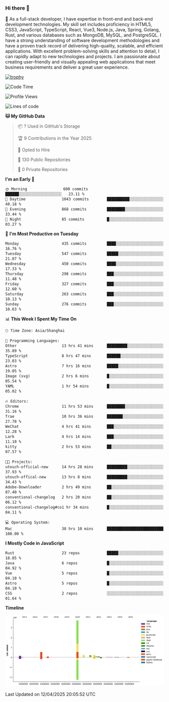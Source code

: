 ### Hi there 👋

🌱 As a full-stack developer, I have expertise in front-end and back-end development technologies. My skill set includes proficiency in HTML5, CSS3, JavaScript, TypeScript, React, Vue3, Node.js, Java, Spring, Golang, Rust, and various databases such as MongoDB, MySQL, and PostgreSQL. I have a strong understanding of software development methodologies and have a proven track record of delivering high-quality, scalable, and efficient applications. With excellent problem-solving skills and attention to detail, I can rapidly adapt to new technologies and projects. I am passionate about creating user-friendly and visually appealing web applications that meet business requirements and deliver a great user experience.

[![trophy](https://github-profile-trophy.vercel.app/?username=elton&rank=SECRET,SSS,SS,S,AAA,AA,A&theme=onedark&no-frame=true&margin-w=10)](https://github.com/ryo-ma/github-profile-trophy)

<!--START_SECTION:waka-->
![Code Time](http://img.shields.io/badge/Code%20Time-1%2C521%20hrs%2028%20mins-blue)

![Profile Views](http://img.shields.io/badge/Profile%20Views-0-blue)

![Lines of code](https://img.shields.io/badge/From%20Hello%20World%20I%27ve%20Written-5.6%20million%20lines%20of%20code-blue)

**🐱 My GitHub Data** 

> 📦 ? Used in GitHub's Storage 
 > 
> 🏆 9 Contributions in the Year 2025
 > 
> 💼 Opted to Hire
 > 
> 📜 130 Public Repositories 
 > 
> 🔑 0 Private Repositories 
 > 
**I'm an Early 🐤** 

```text
🌞 Morning                600 commits         ██████░░░░░░░░░░░░░░░░░░░   23.11 % 
🌆 Daytime                1043 commits        ██████████░░░░░░░░░░░░░░░   40.18 % 
🌃 Evening                868 commits         ████████░░░░░░░░░░░░░░░░░   33.44 % 
🌙 Night                  85 commits          █░░░░░░░░░░░░░░░░░░░░░░░░   03.27 % 
```
📅 **I'm Most Productive on Tuesday** 

```text
Monday                   435 commits         ████░░░░░░░░░░░░░░░░░░░░░   16.76 % 
Tuesday                  547 commits         █████░░░░░░░░░░░░░░░░░░░░   21.07 % 
Wednesday                450 commits         ████░░░░░░░░░░░░░░░░░░░░░   17.33 % 
Thursday                 298 commits         ███░░░░░░░░░░░░░░░░░░░░░░   11.48 % 
Friday                   327 commits         ███░░░░░░░░░░░░░░░░░░░░░░   12.60 % 
Saturday                 263 commits         ███░░░░░░░░░░░░░░░░░░░░░░   10.13 % 
Sunday                   276 commits         ███░░░░░░░░░░░░░░░░░░░░░░   10.63 % 
```


📊 **This Week I Spent My Time On** 

```text
🕑︎ Time Zone: Asia/Shanghai

💬 Programming Languages: 
Other                    13 hrs 41 mins      █████████░░░░░░░░░░░░░░░░   35.89 % 
TypeScript               8 hrs 47 mins       ██████░░░░░░░░░░░░░░░░░░░   23.03 % 
Astro                    7 hrs 16 mins       █████░░░░░░░░░░░░░░░░░░░░   19.05 % 
Image (svg)              2 hrs 6 mins        █░░░░░░░░░░░░░░░░░░░░░░░░   05.54 % 
YAML                     1 hr 54 mins        █░░░░░░░░░░░░░░░░░░░░░░░░   05.02 % 

🔥 Editors: 
Chrome                   11 hrs 53 mins      ████████░░░░░░░░░░░░░░░░░   31.16 % 
Trae                     10 hrs 36 mins      ███████░░░░░░░░░░░░░░░░░░   27.78 % 
WeChat                   4 hrs 41 mins       ███░░░░░░░░░░░░░░░░░░░░░░   12.28 % 
Lark                     4 hrs 14 mins       ███░░░░░░░░░░░░░░░░░░░░░░   11.10 % 
kitty                    2 hrs 53 mins       ██░░░░░░░░░░░░░░░░░░░░░░░   07.57 % 

🐱‍💻 Projects: 
utouch-official-new      14 hrs 28 mins      █████████░░░░░░░░░░░░░░░░   37.93 % 
utouch-offical-new       13 hrs 8 mins       █████████░░░░░░░░░░░░░░░░   34.43 % 
Adobe-Downloader         2 hrs 49 mins       ██░░░░░░░░░░░░░░░░░░░░░░░   07.40 % 
conventional-changelog   2 hrs 20 mins       ██░░░░░░░░░░░░░░░░░░░░░░░   06.12 % 
conventional-changelog#co1 hr 34 mins        █░░░░░░░░░░░░░░░░░░░░░░░░   04.11 % 

💻 Operating System: 
Mac                      38 hrs 10 mins      █████████████████████████   100.00 % 
```

**I Mostly Code in JavaScript** 

```text
Rust                     23 repos            █████░░░░░░░░░░░░░░░░░░░░   18.85 % 
Java                     6 repos             █░░░░░░░░░░░░░░░░░░░░░░░░   04.92 % 
Vue                      5 repos             █░░░░░░░░░░░░░░░░░░░░░░░░   04.10 % 
Astro                    5 repos             █░░░░░░░░░░░░░░░░░░░░░░░░   04.10 % 
CSS                      2 repos             ░░░░░░░░░░░░░░░░░░░░░░░░░   01.64 % 
```



**Timeline**

![Lines of Code chart](https://raw.githubusercontent.com/elton/elton/main/assets/bar_graph.png)


 Last Updated on 12/04/2025 20:05:52 UTC
<!--END_SECTION:waka-->

<!--
**elton/elton** is a ✨ _special_ ✨ repository because its `README.md` (this file) appears on your GitHub profile.

Here are some ideas to get you started:

- 🔭 I’m currently working on ...
- 🌱 I’m currently learning ...
- 👯 I’m looking to collaborate on ...
- 🤔 I’m looking for help with ...
- 💬 Ask me about ...
- 📫 How to reach me: ...
- 😄 Pronouns: ...
- ⚡ Fun fact: ...
-->
